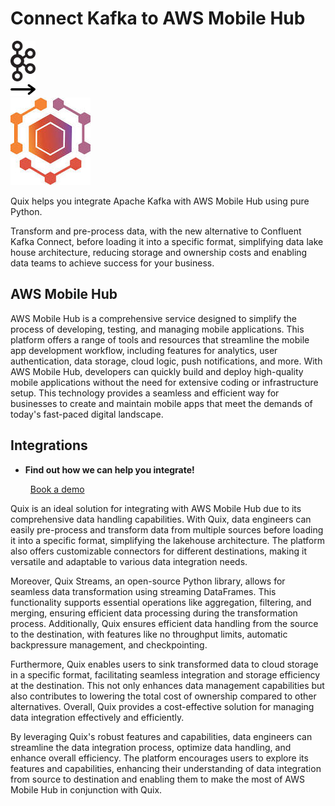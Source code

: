 # Connect Kafka to AWS Mobile Hub

<div class="connect-images cards blog-grid-card" markdown>
<div>
<img src="../images/kafka_logo.png" width="40px" />
</div>
<div>
<img src="../images/arrow.svg" width="40px" />
</div>
<div>
<img src="./images/aws-mobile-hub_1.jpg" />
</div>
</div>

Quix helps you integrate Apache Kafka with AWS Mobile Hub using pure Python.

Transform and pre-process data, with the new alternative to Confluent Kafka Connect, before loading it into a specific format, simplifying data lake house architecture, reducing storage and ownership costs and enabling data teams to achieve success for your business.

## AWS Mobile Hub

AWS Mobile Hub is a comprehensive service designed to simplify the process of developing, testing, and managing mobile applications. This platform offers a range of tools and resources that streamline the mobile app development workflow, including features for analytics, user authentication, data storage, cloud logic, push notifications, and more. With AWS Mobile Hub, developers can quickly build and deploy high-quality mobile applications without the need for extensive coding or infrastructure setup. This technology provides a seamless and efficient way for businesses to create and maintain mobile apps that meet the demands of today's fast-paced digital landscape.

## Integrations

<div class="grid cards" markdown>

- __Find out how we can help you integrate!__

    <a class="md-button md-button--primary" href="https://quix.io/book-a-demo" target="_blank" style="margin:.5rem;">Book a demo</a>

</div>


Quix is an ideal solution for integrating with AWS Mobile Hub due to its comprehensive data handling capabilities. With Quix, data engineers can easily pre-process and transform data from multiple sources before loading it into a specific format, simplifying the lakehouse architecture. The platform also offers customizable connectors for different destinations, making it versatile and adaptable to various data integration needs.

Moreover, Quix Streams, an open-source Python library, allows for seamless data transformation using streaming DataFrames. This functionality supports essential operations like aggregation, filtering, and merging, ensuring efficient data processing during the transformation process. Additionally, Quix ensures efficient data handling from the source to the destination, with features like no throughput limits, automatic backpressure management, and checkpointing.

Furthermore, Quix enables users to sink transformed data to cloud storage in a specific format, facilitating seamless integration and storage efficiency at the destination. This not only enhances data management capabilities but also contributes to lowering the total cost of ownership compared to other alternatives. Overall, Quix provides a cost-effective solution for managing data integration effectively and efficiently.

By leveraging Quix's robust features and capabilities, data engineers can streamline the data integration process, optimize data handling, and enhance overall efficiency. The platform encourages users to explore its features and capabilities, enhancing their understanding of data integration from source to destination and enabling them to make the most of AWS Mobile Hub in conjunction with Quix.

